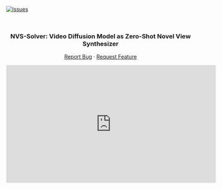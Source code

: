 <!-- Improved compatibility of back to top link: See: https://github.com/ZHU-Zhiyu/NVS_Solver/pull/73 -->
<a name="readme-top"></a>

[![Issues][issues-shield]][issues-url]
<!-- [![MIT License][license-shield]][license-url] -->
<!-- [![MyHomePage][linkedin-shield]][linkedin-url] -->

<!-- PROJECT LOGO -->
<br />
<div align="center">

  <h3 align="center">NVS-Solver: Video Diffusion Model as Zero-Shot Novel View Synthesizer</h3>
  <p align="center">
<!--     <a href="https://arxiv.org/abs/2307.04129">Paper</a> -->
<!--     · -->
    <a href="https://github.com/ZHU-Zhiyu/NVS_Solver/issues">Report Bug</a>
    ·
    <a href="https://github.com/ZHU-Zhiyu/NVS_Solver/issues">Request Feature</a>
  </p>
</div>

<div align="center">
<iframe width="560" height="315" src="https://img.youtube.com/vi/KLnj7ch6big/" frameborder="0" allowfullscreen></iframe>
</div>

<!-- [![Alt text](https://img.youtube.com/vi/KLnj7ch6big/0.jpg)](https://www.youtube.com/watch?v=KLnj7ch6big) -->

[contributors-shield]: https://img.shields.io/github/contributors/ZHU-Zhiyu/NVS_Solver.svg?style=for-the-badge
[contributors-url]: https://github.com/ZHU-Zhiyu/NVS_Solver/graphs/contributors
[forks-shield]: https://img.shields.io/github/forks/ZHU-Zhiyu/NVS_Solver.svg?style=for-the-badge
[forks-url]: https://github.com/ZHU-Zhiyu/NVS_Solver/network/members
[stars-shield]: https://img.shields.io/github/stars/ZHU-Zhiyu/NVS_Solver.svg?style=for-the-badge
[stars-url]: https://github.com/ZHU-Zhiyu/NVS_Solver/stargazers
[issues-shield]: https://img.shields.io/github/issues/ZHU-Zhiyu/NVS_Solver.svg?style=for-the-badge
[issues-url]: https://github.com/ZHU-Zhiyu/NVS_Solver/issues
[license-shield]: https://img.shields.io/github/license/ZHU-Zhiyu/NVS_Solver.svg?style=for-the-badge
[license-url]: https://github.com/ZHU-Zhiyu/NVS_Solver/blob/master/LICENSE.txt
